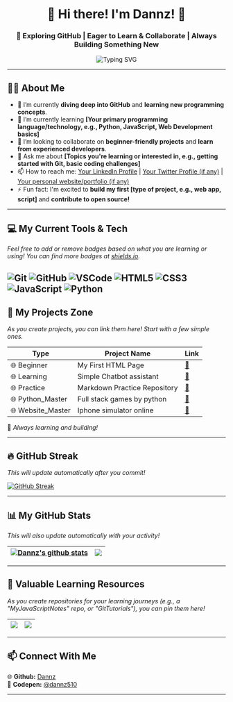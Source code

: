 <h1 align="center">👋 Hi there! I'm Dannz! 🚀</h1>
<h3 align="center">🌱 Exploring GitHub | Eager to Learn & Collaborate | Always Building Something New</h3>

<p align="center">
  <img src="https://readme-typing-svg.herokuapp.com?color=00FF00&center=true&vCenter=true&lines=Learning+GitHub!;Exploring+new+technologies!;Open+to+collaborations!;Coding+and+building!;Connecting+with+developers!" alt="Typing SVG" />
</p>

---

## 🙋‍♂️ About Me

- 🔭 I’m currently **diving deep into GitHub** and **learning new programming concepts**.
- 🌱 I’m currently learning **[Your primary programming language/technology, e.g., Python, JavaScript, Web Development basics]**
- 👯 I’m looking to collaborate on **beginner-friendly projects** and **learn from experienced developers**.
- 💬 Ask me about **[Topics you're learning or interested in, e.g., getting started with Git, basic coding challenges]**
- 📫 How to reach me: [Your LinkedIn Profile](YOUR_LINKEDIN_URL) | [Your Twitter Profile (if any)](YOUR_TWITTER_URL) | [Your personal website/portfolio (if any)](YOUR_PORTFOLIO_URL)
- ⚡ Fun fact: I'm excited to **build my first [type of project, e.g., web app, script]** and **contribute to open source!**

---

## 💻 My Current Tools & Tech

_Feel free to add or remove badges based on what you are learning or using! You can find more badges at [shields.io](https://shields.io/)._

![Git](https://img.shields.io/badge/Git-F05032?style=for-the-badge&logo=git&logoColor=white)
![GitHub](https://img.shields.io/badge/GitHub-181717?style=for-the-badge&logo=github&logoColor=white)
![VSCode](https://img.shields.io/badge/Visual_Studio_Code-007ACC?style=for-the-badge&logo=visual-studio-code&logoColor=white)
![HTML5](https://img.shields.io/badge/HTML5-E34F26?style=for-the-badge&logo=html5&logoColor=white)
![CSS3](https://img.shields.io/badge/CSS3-1572B6?style=for-the-badge&logo=css3&logoColor=white)
![JavaScript](https://img.shields.io/badge/JavaScript-F7DF1E?style=for-the-badge&logo=javascript&logoColor=black)
![Python](https://img.shields.io/badge/Python-3776AB?style=for-the-badge&logo=python&logoColor=white)
---

## 📑 My Projects Zone

_As you create projects, you can link them here! Start with a few simple ones._

| Type             | Project Name                      | Link                                                                        |
|------------------|-----------------------------------|-----------------------------------------------------------------------------|
| 🌐 Beginner      | My First HTML Page                | [🔗](https://github.com/dannz510/Heart-by-dz)                              |
| 🌐 Learning      | Simple Chatbot assistant          | [🔗](https://github.com/dannz510/A.Z.O.Z)                                  |
| 🌐 Practice      | Markdown Practice Repository      | [🔗](https://github.com/dannz510/DinoGame)                                 |
| 🌐 Python_Master | Full stack games by python        | [🔗](https://github.com/dannz510/PYTHON-GAME-MASTER)                       |
| 🌐 Website_Master| Iphone simulator online           | [🔗](https://github.com/dannz510/Iphone-15-simulator)                      |

🚀 *Always learning and building!*

---

## 🔥 GitHub Streak

_This will update automatically after you commit!_

[![GitHub Streak](https://github-readme-streak-stats.herokuapp.com?user=dannz510&theme=hacker&border_radius=15&hide_total_contributions=true)](https://git.io/streak-stats)

---

## 📊 My GitHub Stats

_This will also update automatically with your activity!_

| <a href="https://github.com/dannz510/github-readme-stats"><img align="center" src="https://github-readme-stats.vercel.app/api?username=dannz510&show_icons=true&include_all_commits=true&theme=buefy&hide_border=true" alt="Dannz's github stats" /></a> | <a href="https://github.com/dannz510/github-readme-stats"><img align="center" src="https://github-readme-stats.vercel.app/api/top-langs/?username=dannz510&layout=compact&theme=buefy&hide_border=true" /></a> |
| ------------- | ------------- |

---

## 🚀 Valuable Learning Resources

_As you create repositories for your learning journeys (e.g., a "MyJavaScriptNotes" repo, or "GitTutorials"), you can pin them here!_

| <a href="https://github.com/dannz510/your-learning-repo-1"><img align="center" src="https://github-readme-stats.vercel.app/api/pin/?username=dannz510&repo=your-learning-repo-1&theme=buefy" /></a> | <a href="https://github.com/dannz510/your-learning-repo-2"><img align="center" src="https://github-readme-stats.vercel.app/api/pin/?username=dannz510&repo=your-learning-repo-2&theme=buefy" /></a> |
| ------------- | ------------- |
---

## 📫 Connect With Me

🌐 **Github:** [Dannz](https://github.com/dannz510) <br>
🔏 **Codepen:** [@dannz510](https://codepen.io/dannz510) <br>

---
